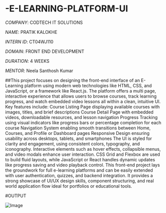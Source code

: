 # -E-LEARNING-PLATFORM-UI

*COMPANY*: CODTECH IT SOLUTIONS

*NAME*: PRATIK KALOKHE

*INTERN ID*: CT04WJ110

*DOMAIN*: FRONT END DEVELOPMENT

*DURATION*: 4 WEEKS

*MENTOR*:  Neela Santhosh Kumar

##This project focuses on designing the front-end interface of an E-Learning platform using modern web technologies like HTML, CSS, and JavaScript, or a framework like React.js. The platform offers a multi page, interactive experience that allows users to browse courses, track learning progress, and watch embedded video lessons all within a clean, intuitive UI.
Key features include:
Course Listing Page displaying available courses with images, titles, and brief descriptions
Course Detail Page with embedded videos, downloadable resources, and lesson navigation
Progress Tracking using visual indicators like progress bars or percentage completion for each course
Navigation System enabling smooth transitions between Home, Courses, and Profile or Dashboard pages
Responsive Design ensuring usability across desktops, tablets, and smartphones
The UI is styled for clarity and engagement, using consistent colors, typography, and iconography. Interactive elements such as hover effects, collapsible menus, and video modals enhance user interaction. CSS Grid and Flexbox are used to build fluid layouts, while JavaScript or React handles dynamic updates like progress saving and video playback control.
This front-end project lays the groundwork for full e-learning platforms and can be easily extended with user authentication, quizzes, and backend integration. It provides a strong showcase of UI/UX design skills, component structuring, and real world application flow ideal for portfolios or educational tools.

#OUTPUT

![Image](https://github.com/user-attachments/assets/6e812454-66a1-43ca-8407-e2a1e2b17f5a)
